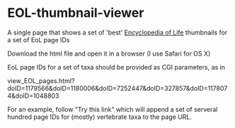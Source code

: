 # EOL-thumbnail-viewer
A single page that shows a set of 'best' [Encyclopedia of Life](http://www.eol.org) thumbnails for a set of EoL page IDs

Download the html file and open it in a browser (I use Safari for OS X)

EoL page IDs for a set of taxa should be provided as CGI parameters, as in

view_EOL_pages.html?doID=1179566&doID=1180006&doID=7252447&doID=327857&doID=1178074&doID=1048803

For an example, follow "Try this link" which will append a set of serveral hundred page IDs for (mostly) vertebrate taxa to the page URL.


